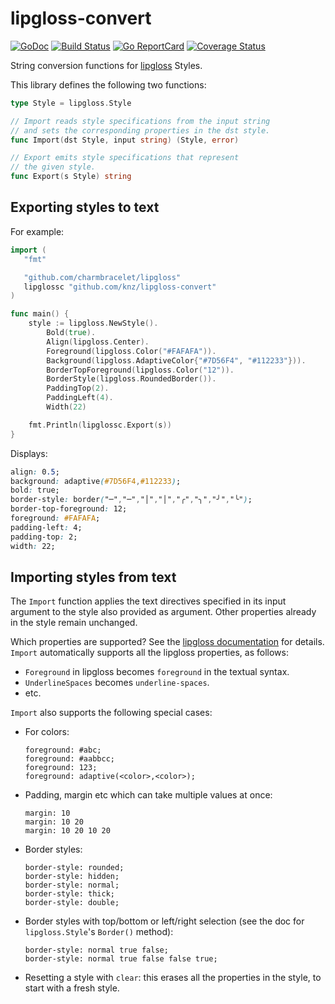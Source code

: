 # lipgloss-convert

[![GoDoc](https://godoc.org/github.com/golang/gddo?status.svg)](https://pkg.go.dev/github.com/knz/lipgloss-convert)
[![Build Status](https://github.com/knz/lipgloss-convert/workflows/build/badge.svg)](https://github.com/knz/lipgloss-convert/actions)
[![Go ReportCard](https://goreportcard.com/badge/knz/lipgloss-convert)](https://goreportcard.com/report/knz/lipgloss-convert)
[![Coverage Status](https://coveralls.io/repos/github/knz/lipgloss-convert/badge.svg)](https://coveralls.io/github/knz/lipgloss-convert)

String conversion functions for [lipgloss](https://github.com/charmbracelet/lipgloss) Styles.

This library defines the following two functions:

```go
type Style = lipgloss.Style

// Import reads style specifications from the input string
// and sets the corresponding properties in the dst style.
func Import(dst Style, input string) (Style, error)

// Export emits style specifications that represent
// the given style.
func Export(s Style) string
```

## Exporting styles to text

For example:

```go
import (
   "fmt"

   "github.com/charmbracelet/lipgloss"
   lipglossc "github.com/knz/lipgloss-convert"
)

func main() {
    style := lipgloss.NewStyle().
        Bold(true).
        Align(lipgloss.Center).
        Foreground(lipgloss.Color("#FAFAFA")).
        Background(lipgloss.AdaptiveColor{"#7D56F4", "#112233"})).
        BorderTopForeground(lipgloss.Color("12")).
        BorderStyle(lipgloss.RoundedBorder()).
        PaddingTop(2).
        PaddingLeft(4).
        Width(22)

    fmt.Println(lipglossc.Export(s))
}
```

Displays:

``` css
align: 0.5;
background: adaptive(#7D56F4,#112233);
bold: true;
border-style: border("─","─","│","│","╭","╮","╯","╰");
border-top-foreground: 12;
foreground: #FAFAFA;
padding-left: 4;
padding-top: 2;
width: 22;
```

## Importing styles from text

The `Import` function applies the text directives specified in its input
argument to the style also provided as argument. Other properties already
in the style remain unchanged.

Which properties are supported? See the [lipgloss
documentation](https://pkg.go.dev/github.com/charmbracelet/lipgloss)
for details. `Import` automatically supports all the lipgloss
properties, as follows:

- `Foreground` in lipgloss becomes `foreground` in the textual syntax.
- `UnderlineSpaces` becomes `underline-spaces`.
- etc.

`Import` also supports the following special cases:

- For colors:

  ```
  foreground: #abc;
  foreground: #aabbcc;
  foreground: 123;
  foreground: adaptive(<color>,<color>);
  ```

- Padding, margin etc which can take multiple values at once:

  ```
  margin: 10
  margin: 10 20
  margin: 10 20 10 20
  ```

- Border styles:

  ```
  border-style: rounded;
  border-style: hidden;
  border-style: normal;
  border-style: thick;
  border-style: double;
  ```

- Border styles with top/bottom or left/right selection (see the doc
  for `lipgloss.Style`'s `Border()` method):

  ```
  border-style: normal true false;
  border-style: normal true false false true;
  ```

- Resetting a style with `clear`: this erases all the properties
  in the style, to start with a fresh style.
